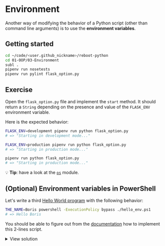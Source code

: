 # Environment

Another way of modifying the behavior of a Python script (other than command line arguments) is to use the **environment variables**.

## Getting started

```bash
cd ~/code/<user.github_nickname>/reboot-python
cd 01-OOP/03-Environment
subl .
pipenv run nosetests
pipenv run pylint flask_option.py
```

## Exercise

Open the `flask_option.py` file and implement the `start` method. It should return a `String` depending on the presence and value of the `FLASK_ENV` environment variable.

Here is the expected behavior:

```bash
FLASK_ENV=development pipenv run python flask_option.py
# => "Starting in development mode..."

FLASK_ENV=production pipenv run python flask_option.py
# => "Starting in production mode..."

pipenv run python flask_option.py
# => "Starting in production mode..."
```

:bulb: **Tip**: have a look at the [`os`](https://docs.python.org/3/library/os.html) module.

## (Optional) Environment variables in PowerShell

Let's write a third [Hello World program](https://en.wikipedia.org/wiki/%22Hello,_World!%22_program) with the following behavior:

```bash
THE_NAME=Boris powershell -ExecutionPolicy bypass ./hello_env.ps1
# => Hello Boris
```

You should be able to figure out from the [documentation](https://docs.microsoft.com/powershell/module/microsoft.powershell.core/about/about_environment_variables) how to implement this 2-lines script.

<details><summary markdown="span">View solution
</summary>

```powershell
$name = (Get-Item -Path Env:THE_NAME).value
Write-Output "Hello $name"
```

</details>
